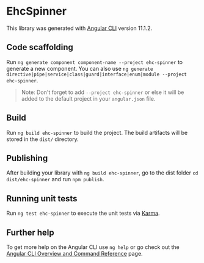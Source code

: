 # EhcSpinner

This library was generated with [Angular CLI](https://github.com/angular/angular-cli) version 11.1.2.

## Code scaffolding

Run `ng generate component component-name --project ehc-spinner` to generate a new component. You can also use `ng generate directive|pipe|service|class|guard|interface|enum|module --project ehc-spinner`.
> Note: Don't forget to add `--project ehc-spinner` or else it will be added to the default project in your `angular.json` file. 

## Build

Run `ng build ehc-spinner` to build the project. The build artifacts will be stored in the `dist/` directory.

## Publishing

After building your library with `ng build ehc-spinner`, go to the dist folder `cd dist/ehc-spinner` and run `npm publish`.

## Running unit tests

Run `ng test ehc-spinner` to execute the unit tests via [Karma](https://karma-runner.github.io).

## Further help

To get more help on the Angular CLI use `ng help` or go check out the [Angular CLI Overview and Command Reference](https://angular.io/cli) page.
